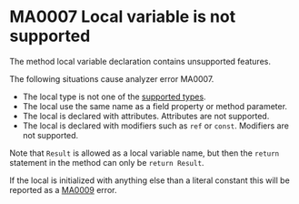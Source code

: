 # MA0007 Local variable is not supported

The method local variable declaration contains unsupported features.

The following situations cause analyzer error MA0007.

+ The local type is not one of the [supported types](/README.md#supported-types).
+ The local use the same name as a field property or method parameter.
+ The local is declared with attributes. Attributes are not supported.
+ The local is declared with modifiers such as `ref` or `const`. Modifiers are not supported.  

Note that `Result` is allowed as a local variable name, but then the `return` statement in the method can only be `return Result`.

If the local is initialized with anything else than a literal constant this will be reported as a [MA0009](/doc/MA0009.md) error.  


